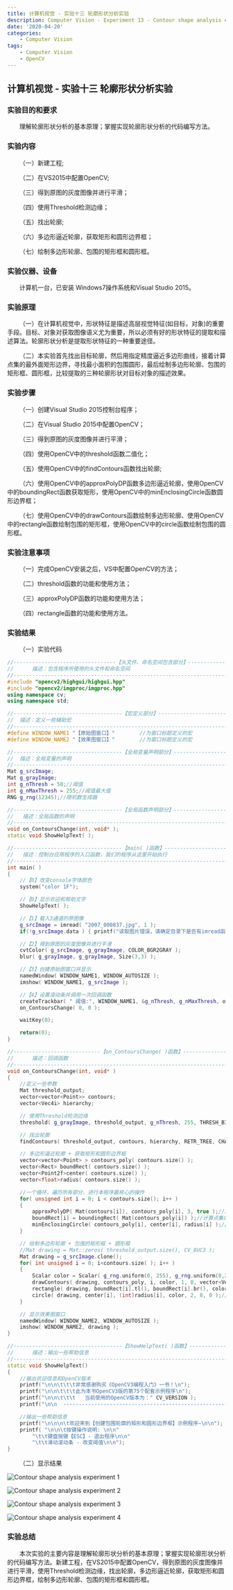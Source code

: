 ```yaml
---
title: 计算机视觉 - 实验十三 轮廓形状分析实验
description: Computer Vision - Experiment 13 - Contour shape analysis experiment
date: '2020-04-20'
categories:
    - Computer Vision
tags:
    - Computer Vision
    - OpenCV
---
```


## 计算机视觉 - 实验十三 轮廓形状分析实验

### 实验目的和要求

&emsp;&emsp;理解轮廓形状分析的基本原理；掌握实现轮廓形状分析的代码编写方法。

### 实验内容

&emsp;&emsp;（一）新建工程;

&emsp;&emsp;（二）在VS2015中配置OpenCV;

&emsp;&emsp;（三）得到原图的灰度图像并进行平滑；

&emsp;&emsp;（四）使用Threshold检测边缘；

&emsp;&emsp;（五）找出轮廓;

&emsp;&emsp;（六）多边形逼近轮廓，获取矩形和圆形边界框；

&emsp;&emsp;（七）绘制多边形轮廓、包围的矩形框和圆形框。

### 实验仪器、设备

&emsp;&emsp;计算机一台，已安装 Windows7操作系统和Visual Studio 2015。

### 实验原理

&emsp;&emsp;（一）在计算机视觉中，形状特征是描述高层视觉特征(如目标，对象)的重要手段。目标、对象对获取图像语义尤为重要，所以必须有好的形状特征的提取和描述算法。轮廓形状分析是提取形状特征的一种重要途径。

&emsp;&emsp;（二）本实验首先找出目标轮廓，然后用指定精度逼近多边形曲线，接着计算点集的最外面矩形边界，寻找最小面积的包围圆形，最后绘制多边形轮廓、包围的矩形框、圆形框，比较提取的三种轮廓形状对目标对象的描述效果。

### 实验步骤

&emsp;&emsp;（一）创建Visual Studio 2015控制台程序；

&emsp;&emsp;（二）在Visual Studio 2015中配置OpenCV；

&emsp;&emsp;（三）得到原图的灰度图像并进行平滑；

&emsp;&emsp;（四）使用OpenCV中的threshold函数二值化；

&emsp;&emsp;（五）使用OpenCV中的findContours函数找出轮廓;

&emsp;&emsp;（六）使用OpenCV中的approxPolyDP函数多边形逼近轮廓，使用OpenCV中的boundingRect函数获取矩形，使用OpenCV中的minEnclosingCircle函数圆形边界框；

&emsp;&emsp;（七）使用OpenCV中的drawContours函数绘制多边形轮廓、使用OpenCV中的rectangle函数绘制包围的矩形框，使用OpenCV中的circle函数绘制包围的圆形框。

### 实验注意事项

&emsp;&emsp;（一）完成OpenCV安装之后，VS中配置OpenCV的方法；

&emsp;&emsp;（二）threshold函数的功能和使用方法；

&emsp;&emsp;（三）approxPolyDP函数的功能和使用方法；

&emsp;&emsp;（四）rectangle函数的功能和使用方法。

### 实验结果

&emsp;&emsp;（一）实验代码

```cpp
//---------------------------------【头文件、命名空间包含部分】----------------------------
//		描述：包含程序所使用的头文件和命名空间
//------------------------------------------------------------------------------------------------
#include "opencv2/highgui/highgui.hpp"
#include "opencv2/imgproc/imgproc.hpp"
using namespace cv;
using namespace std;

//-----------------------------------【宏定义部分】-------------------------------------------- 
//  描述：定义一些辅助宏 
//------------------------------------------------------------------------------------------------ 
#define WINDOW_NAME1 "【原始图窗口】"        //为窗口标题定义的宏 
#define WINDOW_NAME2 "【效果图窗口】"        //为窗口标题定义的宏 

//-----------------------------------【全局变量声明部分】--------------------------------------
//  描述：全局变量的声明
//-----------------------------------------------------------------------------------------------
Mat g_srcImage;
Mat g_grayImage;
int g_nThresh = 50;//阈值
int g_nMaxThresh = 255;//阈值最大值
RNG g_rng(12345);//随机数生成器

//-----------------------------------【全局函数声明部分】--------------------------------------
//   描述：全局函数的声明
//-----------------------------------------------------------------------------------------------
void on_ContoursChange(int, void* );
static void ShowHelpText( );

//-----------------------------------【main( )函数】--------------------------------------------
//   描述：控制台应用程序的入口函数，我们的程序从这里开始执行
//-----------------------------------------------------------------------------------------------
int main( )
{
	//【0】改变console字体颜色
	system("color 1F"); 

	//【0】显示欢迎和帮助文字
	ShowHelpText( );

	//【1】载入3通道的原图像
	g_srcImage = imread( "2007_000837.jpg", 1 );
	if(!g_srcImage.data ) { printf("读取图片错误，请确定目录下是否有imread函数指定的图片存在~！ \n"); return false; }  

	//【2】得到原图的灰度图像并进行平滑
	cvtColor( g_srcImage, g_grayImage, COLOR_BGR2GRAY );
	blur( g_grayImage, g_grayImage, Size(3,3) );

	//【3】创建原始图窗口并显示
	namedWindow( WINDOW_NAME1, WINDOW_AUTOSIZE );
	imshow( WINDOW_NAME1, g_srcImage );

	//【4】设置滚动条并调用一次回调函数
	createTrackbar( " 阈值:", WINDOW_NAME1, &g_nThresh, g_nMaxThresh, on_ContoursChange );
	on_ContoursChange( 0, 0 );

	waitKey(0);

	return(0);
}

//----------------------------【on_ContoursChange( )函数】---------------------------------
//      描述：回调函数
//-------------------------------------------------------------------------------------------------  
void on_ContoursChange(int, void* )
{
	//定义一些参数
	Mat threshold_output;
	vector<vector<Point>> contours;
	vector<Vec4i> hierarchy;

	// 使用Threshold检测边缘
	threshold( g_grayImage, threshold_output, g_nThresh, 255, THRESH_BINARY );

	// 找出轮廓
	findContours( threshold_output, contours, hierarchy, RETR_TREE, CHAIN_APPROX_SIMPLE, Point(0, 0) );

	// 多边形逼近轮廓 + 获取矩形和圆形边界框
	vector<vector<Point> > contours_poly( contours.size() );
	vector<Rect> boundRect( contours.size() );
	vector<Point2f>center( contours.size() );
	vector<float>radius( contours.size() );

	//一个循环，遍历所有部分，进行本程序最核心的操作
	for( unsigned int i = 0; i < contours.size(); i++ )
	{ 
		approxPolyDP( Mat(contours[i]), contours_poly[i], 3, true );//用指定精度逼近多边形曲线 
		boundRect[i] = boundingRect( Mat(contours_poly[i]) );//计算点集的最外面（up-right）矩形边界
		minEnclosingCircle( contours_poly[i], center[i], radius[i] );//对给定的 2D点集，寻找最小面积的包围圆形 
	}

	// 绘制多边形轮廓 + 包围的矩形框 + 圆形框
	//Mat drawing = Mat::zeros( threshold_output.size(), CV_8UC3 );
	Mat drawing = g_srcImage.clone();
	for( int unsigned i = 0; i<contours.size( ); i++ )
	{
		Scalar color = Scalar( g_rng.uniform(0, 255), g_rng.uniform(0,255), g_rng.uniform(0,255) );//随机设置颜色
		drawContours( drawing, contours_poly, i, color, 1, 8, vector<Vec4i>(), 0, Point() );//绘制轮廓
		rectangle( drawing, boundRect[i].tl(), boundRect[i].br(), color, 2, 8, 0 );//绘制矩形
		circle( drawing, center[i], (int)radius[i], color, 2, 8, 0 );//绘制圆
	}

	// 显示效果图窗口
	namedWindow( WINDOW_NAME2, WINDOW_AUTOSIZE );
	imshow( WINDOW_NAME2, drawing );
}

//-----------------------------------【ShowHelpText( )函数】----------------------------------  
//      描述：输出一些帮助信息  
//----------------------------------------------------------------------------------------------  
static void ShowHelpText()  
{  
	//输出欢迎信息和OpenCV版本
	printf("\n\n\t\t\t非常感谢购买《OpenCV3编程入门》一书！\n");
	printf("\n\n\t\t\t此为本书OpenCV3版的第75个配套示例程序\n");
	printf("\n\n\t\t\t   当前使用的OpenCV版本为：" CV_VERSION );
	printf("\n\n  ----------------------------------------------------------------------------\n");

	//输出一些帮助信息  
	printf("\n\n\n\t欢迎来到【创建包围轮廓的矩形和圆形边界框】示例程序~\n\n");  
	printf( "\n\n\t按键操作说明: \n\n"  
		"\t\t键盘按键【ESC】- 退出程序\n\n"  
		"\t\t滑动滚动条 - 改变阈值\n\n");  
}  
```

&emsp;&emsp;（二）显示结果

![Contour shape analysis experiment 1](https://raw.githubusercontent.com/JavenJin/blog-image/master/content/post/Campus%20Projects/Computer%20Vision/Experiment%2013%20Contour%20shape%20analysis%20experiment/contour-shape-analysis-experiment1.png)

![Contour shape analysis experiment 2](https://raw.githubusercontent.com/JavenJin/blog-image/master/content/post/Campus%20Projects/Computer%20Vision/Experiment%2013%20Contour%20shape%20analysis%20experiment/contour-shape-analysis-experiment2.png)

![Contour shape analysis experiment 3](https://raw.githubusercontent.com/JavenJin/blog-image/master/content/post/Campus%20Projects/Computer%20Vision/Experiment%2013%20Contour%20shape%20analysis%20experiment/contour-shape-analysis-experiment3.png)

![Contour shape analysis experiment 4](https://raw.githubusercontent.com/JavenJin/blog-image/master/content/post/Campus%20Projects/Computer%20Vision/Experiment%2013%20Contour%20shape%20analysis%20experiment/contour-shape-analysis-experiment4.png)

### 实验总结

&emsp;&emsp;本次实验的主要内容是理解轮廓形状分析的基本原理；掌握实现轮廓形状分析的代码编写方法。新建工程，在VS2015中配置OpenCV，得到原图的灰度图像并进行平滑，使用Threshold检测边缘，找出轮廓，多边形逼近轮廓，获取矩形和圆形边界框，绘制多边形轮廓、包围的矩形框和圆形框。